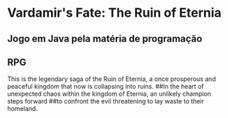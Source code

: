 # Vardamir's Fate: The Ruin of Eternia
## Jogo em Java pela matéria de programação
## RPG

This is the legendary saga of the Ruin of Eternia, a once prosperous and peaceful kingdom that now is collapsing into ruins.
##In the heart of unexpected chaos within the kingdom of Eternia, an unlikely champion steps forward 
##to confront the evil threatening to lay waste to their homeland.

